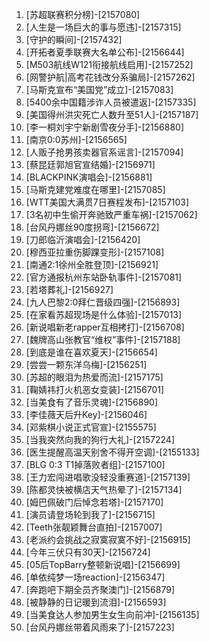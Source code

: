 
1. [苏超联赛积分榜]-[2157080]
1. [人生是一场巨大的事与愿违]-[2157315]
1. [守护的瞬间]-[2157432]
1. [开拓者夏季联赛大名单公布]-[2156644]
1. [M503航线W121衔接航线启用]-[2157252]
1. [网警护航|高考花钱改分系骗局]-[2157262]
1. [马斯克宣布“美国党”成立]-[2157083]
1. [5400余中国籍涉诈人员被遣返]-[2157335]
1. [美国得州洪灾死亡人数升至51人]-[2157187]
1. [李一桐刘宇宁新剧雪夜分手]-[2156880]
1. [南京0:0苏州]-[2156565]
1. [人贩子抢男孩卖器官系谣言]-[2157094]
1. [蔡昆廷郭旭官宣结婚]-[2156971]
1. [BLACKPINK演唱会]-[2156881]
1. [马斯克建党难度在哪里]-[2157085]
1. [WTT美国大满贯7日赛程发布]-[2157103]
1. [3名初中生偷开奔驰致严重车祸]-[2157062]
1. [台风丹娜丝90度拐弯]-[2156672]
1. [刀郎临沂演唱会]-[2156420]
1. [穆西亚拉重伤脚踝变形]-[2157108]
1. [南通2:1徐州全胜登顶]-[2156921]
1. [官方通报杭州东站卧轨事件]-[2157081]
1. [若塔葬礼]-[2156927]
1. [九人巴黎2:0拜仁晋级四强]-[2156893]
1. [在家看苏超现场是什么体验]-[2157013]
1. [新说唱新老rapper互相拷打]-[2156708]
1. [魏牌高山张教官“维权”事件]-[2157188]
1. [到底是谁在喜欢夏天]-[2156654]
1. [尝尝一颗东洋乌梅]-[2156251]
1. [苏超的眼泪为热爱而流]-[2157175]
1. [鞠婧祎打火机恶女变装]-[2156701]
1. [当美食有了音乐灵魂]-[2156890]
1. [李佳薇天后升Key]-[2156046]
1. [邓紫棋小说正式官宣]-[2155575]
1. [当我突然向我的狗行大礼]-[2157224]
1. [医生提醒高温天别舍不得开空调]-[2155133]
1. [BLG 0:3 T1掉落败者组]-[2157100]
1. [王力宏闯进唱歌没轻没重赛道]-[2157139]
1. [陈都灵快被横店天气热晕了]-[2157134]
1. [姆巴佩破门后悼念若塔]-[2157170]
1. [演员请登场轮到我了]-[2156715]
1. [Teeth张靓颖舞台直拍]-[2157007]
1. [老派约会挑战之寂寞寂寞不好]-[2156915]
1. [今年三伏只有30天]-[2156724]
1. [05后TopBarry整顿新说唱]-[2156699]
1. [单依纯梦一场reaction]-[2156347]
1. [奔跑吧下期全员齐聚澳门]-[2156879]
1. [被静静的日记暖到流泪]-[2156593]
1. [当美食达人参加男生女生向前冲]-[2156135]
1. [台风丹娜丝带着风雨来了]-[2157223]